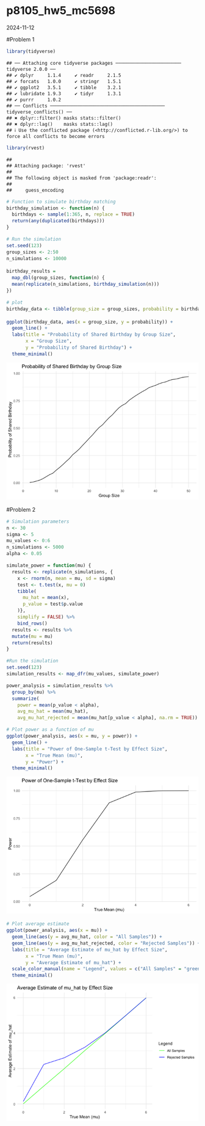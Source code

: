 p8105_hw5_mc5698
================
2024-11-12

\#Problem 1

``` r
library(tidyverse)
```

    ## ── Attaching core tidyverse packages ──────────────────────── tidyverse 2.0.0 ──
    ## ✔ dplyr     1.1.4     ✔ readr     2.1.5
    ## ✔ forcats   1.0.0     ✔ stringr   1.5.1
    ## ✔ ggplot2   3.5.1     ✔ tibble    3.2.1
    ## ✔ lubridate 1.9.3     ✔ tidyr     1.3.1
    ## ✔ purrr     1.0.2     
    ## ── Conflicts ────────────────────────────────────────── tidyverse_conflicts() ──
    ## ✖ dplyr::filter() masks stats::filter()
    ## ✖ dplyr::lag()    masks stats::lag()
    ## ℹ Use the conflicted package (<http://conflicted.r-lib.org/>) to force all conflicts to become errors

``` r
library(rvest)
```

    ## 
    ## Attaching package: 'rvest'
    ## 
    ## The following object is masked from 'package:readr':
    ## 
    ##     guess_encoding

``` r
# Function to simulate birthday matching
birthday_simulation <- function(n) {
  birthdays <- sample(1:365, n, replace = TRUE)
  return(any(duplicated(birthdays))) 
}
```

``` r
# Run the simulation
set.seed(123)
group_sizes <- 2:50
n_simulations <- 10000

birthday_results =
  map_dbl(group_sizes, function(n) {
  mean(replicate(n_simulations, birthday_simulation(n))) 
})
```

``` r
# plot
birthday_data <- tibble(group_size = group_sizes, probability = birthday_results)

ggplot(birthday_data, aes(x = group_size, y = probability)) +
  geom_line() +
  labs(title = "Probability of Shared Birthday by Group Size",
       x = "Group Size",
       y = "Probability of Shared Birthday") +
  theme_minimal()
```

![](p8105_hw5_mc5698_files/figure-gfm/unnamed-chunk-4-1.png)<!-- -->

\#Problem 2

``` r
# Simulation parameters
n <- 30
sigma <- 5
mu_values <- 0:6
n_simulations <- 5000
alpha <- 0.05
```

``` r
simulate_power = function(mu) {
  results <- replicate(n_simulations, {
    x <- rnorm(n, mean = mu, sd = sigma)
    test <- t.test(x, mu = 0)
    tibble(
      mu_hat = mean(x),   
      p_value = test$p.value
    )}, 
    simplify = FALSE) %>% 
    bind_rows()
  results <- results %>% 
  mutate(mu = mu)
  return(results)
}
```

``` r
#Run the simulation
set.seed(123) 
simulation_results <- map_dfr(mu_values, simulate_power)
```

``` r
power_analysis = simulation_results %>%
  group_by(mu) %>%
  summarize(
    power = mean(p_value < alpha),
    avg_mu_hat = mean(mu_hat),             
    avg_mu_hat_rejected = mean(mu_hat[p_value < alpha], na.rm = TRUE))
```

``` r
# Plot power as a function of mu
ggplot(power_analysis, aes(x = mu, y = power)) +
  geom_line() +
  labs(title = "Power of One-Sample t-Test by Effect Size",
       x = "True Mean (mu)",
       y = "Power") +
  theme_minimal()
```

![](p8105_hw5_mc5698_files/figure-gfm/unnamed-chunk-9-1.png)<!-- -->

``` r
# Plot average estimate
ggplot(power_analysis, aes(x = mu)) +
  geom_line(aes(y = avg_mu_hat, color = "All Samples")) +
  geom_line(aes(y = avg_mu_hat_rejected, color = "Rejected Samples")) +
  labs(title = "Average Estimate of mu_hat by Effect Size",
       x = "True Mean (mu)",
       y = "Average Estimate of mu_hat") +
  scale_color_manual(name = "Legend", values = c("All Samples" = "green", "Rejected Samples" = "blue")) +
  theme_minimal()
```

![](p8105_hw5_mc5698_files/figure-gfm/unnamed-chunk-10-1.png)<!-- -->
